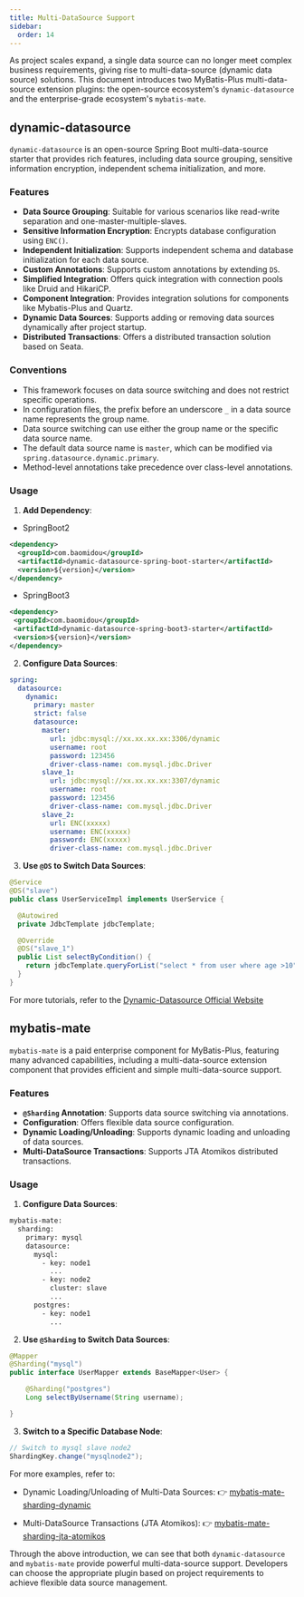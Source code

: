 ```yaml
---
title: Multi-DataSource Support
sidebar:
  order: 14
---
```


As project scales expand, a single data source can no longer meet complex business requirements, giving rise to multi-data-source (dynamic data source) solutions. This document introduces two MyBatis-Plus multi-data-source extension plugins: the open-source ecosystem's `dynamic-datasource` and the enterprise-grade ecosystem's `mybatis-mate`.

## dynamic-datasource

`dynamic-datasource` is an open-source Spring Boot multi-data-source starter that provides rich features, including data source grouping, sensitive information encryption, independent schema initialization, and more.

### Features

- **Data Source Grouping**: Suitable for various scenarios like read-write separation and one-master-multiple-slaves.
- **Sensitive Information Encryption**: Encrypts database configuration using `ENC()`.
- **Independent Initialization**: Supports independent schema and database initialization for each data source.
- **Custom Annotations**: Supports custom annotations by extending `DS`.
- **Simplified Integration**: Offers quick integration with connection pools like Druid and HikariCP.
- **Component Integration**: Provides integration solutions for components like Mybatis-Plus and Quartz.
- **Dynamic Data Sources**: Supports adding or removing data sources dynamically after project startup.
- **Distributed Transactions**: Offers a distributed transaction solution based on Seata.

### Conventions

- This framework focuses on data source switching and does not restrict specific operations.
- In configuration files, the prefix before an underscore `_` in a data source name represents the group name.
- Data source switching can use either the group name or the specific data source name.
- The default data source name is `master`, which can be modified via `spring.datasource.dynamic.primary`.
- Method-level annotations take precedence over class-level annotations.

### Usage

1. **Add Dependency**:
  - SpringBoot2
  ```xml
  <dependency>
    <groupId>com.baomidou</groupId>
    <artifactId>dynamic-datasource-spring-boot-starter</artifactId>
    <version>${version}</version>
  </dependency>
  ```

 - SpringBoot3
 ```xml
 <dependency>
  <groupId>com.baomidou</groupId>
  <artifactId>dynamic-datasource-spring-boot3-starter</artifactId>
  <version>${version}</version>
 </dependency>
 ```  

2. **Configure Data Sources**:

```yaml
spring:
  datasource:
    dynamic:
      primary: master
      strict: false
      datasource:
        master:
          url: jdbc:mysql://xx.xx.xx.xx:3306/dynamic
          username: root
          password: 123456
          driver-class-name: com.mysql.jdbc.Driver
        slave_1:
          url: jdbc:mysql://xx.xx.xx.xx:3307/dynamic
          username: root
          password: 123456
          driver-class-name: com.mysql.jdbc.Driver
        slave_2:
          url: ENC(xxxxx)
          username: ENC(xxxxx)
          password: ENC(xxxxx)
          driver-class-name: com.mysql.jdbc.Driver
```

3. **Use `@DS` to Switch Data Sources**:

```java
@Service
@DS("slave")
public class UserServiceImpl implements UserService {

  @Autowired
  private JdbcTemplate jdbcTemplate;

  @Override
  @DS("slave_1")
  public List selectByCondition() {
    return jdbcTemplate.queryForList("select * from user where age >10");
  }
}
```

For more tutorials, refer to the [Dynamic-Datasource Official Website](https://github.com/baomidou/dynamic-datasource)

## mybatis-mate

`mybatis-mate` is a paid enterprise component for MyBatis-Plus, featuring many advanced capabilities, including a multi-data-source extension component that provides efficient and simple multi-data-source support.

### Features

- **`@Sharding` Annotation**: Supports data source switching via annotations.
- **Configuration**: Offers flexible data source configuration.
- **Dynamic Loading/Unloading**: Supports dynamic loading and unloading of data sources.
- **Multi-DataSource Transactions**: Supports JTA Atomikos distributed transactions.

### Usage

1. **Configure Data Sources**:

```xml
mybatis-mate:
  sharding:
    primary: mysql
    datasource:
      mysql:
        - key: node1
          ...
        - key: node2
          cluster: slave
          ...
      postgres:
        - key: node1
          ...
```

2. **Use `@Sharding` to Switch Data Sources**:

```java
@Mapper
@Sharding("mysql")
public interface UserMapper extends BaseMapper<User> {

    @Sharding("postgres")
    Long selectByUsername(String username);

}
```

3. **Switch to a Specific Database Node**:

```java
// Switch to mysql slave node2
ShardingKey.change("mysqlnode2");
```

For more examples, refer to:

- Dynamic Loading/Unloading of Multi-Data Sources: 👉 [mybatis-mate-sharding-dynamic](https://gitee.com/baomidou/mybatis-mate-examples/tree/master/mybatis-mate-sharding-dynamic)

- Multi-DataSource Transactions (JTA Atomikos): 👉 [mybatis-mate-sharding-jta-atomikos](https://gitee.com/baomidou/mybatis-mate-examples/tree/master/mybatis-mate-sharding-jta-atomikos)

Through the above introduction, we can see that both `dynamic-datasource` and `mybatis-mate` provide powerful multi-data-source support. Developers can choose the appropriate plugin based on project requirements to achieve flexible data source management.

